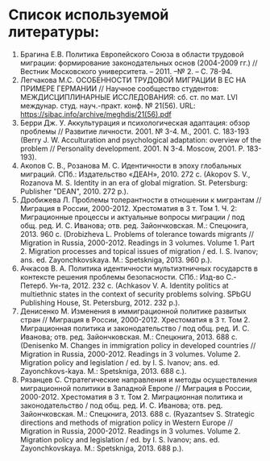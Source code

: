 # Список используемой литературы:

1. Брагина Е.В. Политика Европейского Союза в области трудовой миграции: формирование законодательных основ (2004-2009 гг.) // Вестник Московского университета. – 2011. –№ 2. – С. 78-94.
2. Легчакова М.С. ОСОБЕННОСТИ ТРУДОВОЙ МИГРАЦИИ В ЕС НА ПРИМЕРЕ ГЕРМАНИИ // Научное сообщество студентов: МЕЖДИСЦИПЛИНАРНЫЕ ИССЛЕДОВАНИЯ: сб. ст. по мат. LVI междунар. студ. науч.-практ. конф. № 21(56). URL: https://sibac.info/archive/meghdis/21(56).pdf
3. Берри Дж. У. Аккультурация и психологическая адаптация: обзор проблемы // Развитие личности. 2001. № 3-4. М., 2001. C. 183-193 (Berry J. W. Acculturation and psychological adaptation: overview of the problem // Personality development. 2001. N 3-4. Moscow, 2001. P. 183-193).
4. Акопов С. В., Розанова М. С. Идентичности в эпоху глобальных миграций. СПб.: Издательство «ДЕАН», 2010. 272 c. (Akopov S. V., Rozanovа M. S. Identity in an era of global migration. St. Petersburg: Publisher "DEAN", 2010. 272 р.).
5. Дробижева Л. Проблемы толерантности в отношении к мигрантам // Миграция в России, 2000-2012. Хрестоматия в 3 т. Том 1. Ч. 2: Миграционные процессы и актуальные вопросы миграции / под общ. ред. И. С. Иванова; отв. ред. Зайончковская. М.: Спецкнига, 2013. 960 c. (Drobizheva L. Problems of tolerance towards migrants // Migration in Russia, 2000-2012. Readings in 3 volumes. Volume 1. Part 2. Migration processes and topical issues of migration / ed. I. S. Ivanov; ans. ed. Zayonchkovskaya. M.: Spetskniga, 2013. 960 р.).
6. Ачкасов В. А. Политика идентичности мультиэтничных государств в контексте решения проблемы безопасности. СПб.: Изд-во С.-Петерб. Ун-та, 2012. 232 c. (Achkasov V. A. Identity politics at multiethnic states in the context of security problems solving. SPbGU Publishing House, St. Petersburg, 2012. 232 p.).
7. Денисенко М. Изменения в иммиграционной политике развитых стран // Миграция в России, 2000-2012. Хрестоматия в 3 т. Том 2. Миграционная политика и законодательство / под общ. ред. И. С. Иванова; отв. ред. Зайончковская. М.: Спецкнига, 2013. 688 c. (Denisenko M. Changes in immigration policy in developed countries // Migration in Russia, 2000-2012. Readings in 3 volumes. Volume 2. Migration policy and legislation / ed. by I. S. Ivanov; ans. ed. Zayonchkovs-kaya. M.: Spetskniga, 2013. 688 c.).
8. Рязанцев С. Стратегические направления и методы осуществления миграционной политики в Западной Европе // Миграция в России, 2000-2012. Хрестоматия в 3 т. Том 2. Миграционная политика и законодательство / под общ. ред. И. С. Иванова; отв. ред. Зайончковская. М.: Спецкнига, 2013. 688 c. (Ryazantsev S. Strategic directions and methods of migration policy in Western Europe // Migration in Russia, 2000-2012. Readings in 3 volumes. Volume 2. Migration policy and legislation / ed. by I. S. Ivanov; ans. ed. Zayonchkovskaya. M.: Spetskniga, 2013. 688 p.).
